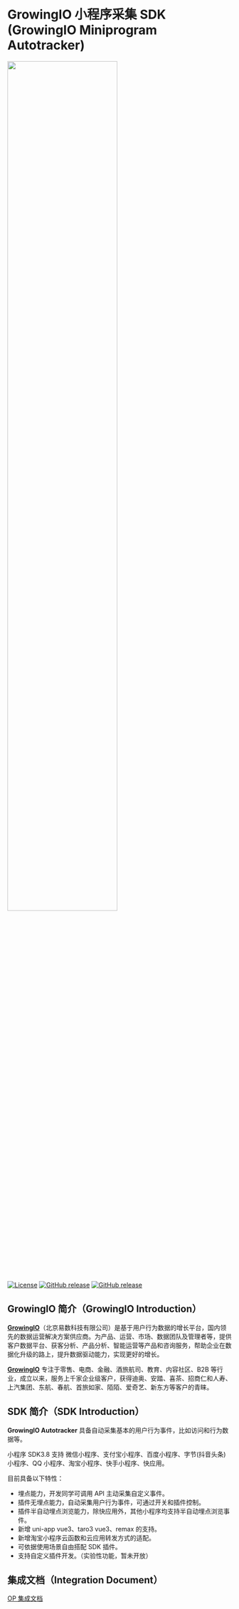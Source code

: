 # GrowingIO 小程序采集 SDK (GrowingIO Miniprogram Autotracker)

<img src="https://camo.githubusercontent.com/c3c2e7ce30ff03eed73f096b4dd254a30d47beda2a5185b20efb1dc52998e5a0/68747470733a2f2f7777772e67726f77696e67696f2e636f6d2f766173736574732f696d616765732f686f6d655f76332f67696f2d6c6f676f2d7072696d6172792e737667" width="70%" ></img>

[![License](https://img.shields.io/github/license/growingio/growingio-sdk-miniprogram-autotracker)](https://github.com/growingio/growingio-sdk-miniprogram-autotracker/blob/main/LICENSE)
[![GitHub release](https://img.shields.io/badge/release-CDP--v3.8.13-blue)](https://github.com/growingio/growingio-sdk-miniprogram-autotracker/releases)
[![GitHub release](https://img.shields.io/badge/release-Saas--v3.8.12-blue)](https://github.com/growingio/growingio-sdk-miniprogram-autotracker/releases)

## GrowingIO 简介（GrowingIO Introduction）

[**GrowingIO**](https://www.growingio.com/)（北京易数科技有限公司）是基于用户行为数据的增长平台，国内领先的数据运营解决方案供应商。为产品、运营、市场、数据团队及管理者等，提供客户数据平台、获客分析、产品分析、智能运营等产品和咨询服务，帮助企业在数据化升级的路上，提升数据驱动能力，实现更好的增长。

[**GrowingIO**](https://www.growingio.com/) 专注于零售、电商、金融、酒旅航司、教育、内容社区、B2B 等行业，成立以来，服务上千家企业级客户，获得迪奥、安踏、喜茶、招商仁和人寿、上汽集团、东航、春航、首旅如家、陌陌、爱奇艺、新东方等客户的青睐。

## SDK 简介（SDK Introduction）

**GrowingIO Autotracker** 具备自动采集基本的用户行为事件，比如访问和行为数据等。

小程序 SDK3.8 支持 微信小程序、支付宝小程序、百度小程序、字节(抖音头条)小程序、QQ 小程序、淘宝小程序、快手小程序、快应用。

目前具备以下特性：

- 埋点能力，开发同学可调用 API 主动采集自定义事件。
- 插件无埋点能力，自动采集用户行为事件，可通过开关和插件控制。
- 插件半自动埋点浏览能力，除快应用外，其他小程序均支持半自动埋点浏览事件。
- 新增 uni-app vue3、taro3 vue3、remax 的支持。
- 新增淘宝小程序云函数和云应用转发方式的适配。
- 可依据使用场景自由搭配 SDK 插件。
- 支持自定义插件开发。（实验性功能，暂未开放）

## 集成文档（Integration Document）

[OP 集成文档](https://growingio.github.io/growingio-sdk-docs/docs/miniprogram/3.8)
